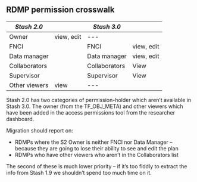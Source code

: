 
RDMP permission crosswalk
-------------------------


| *Stash 2.0*  |   |  *Stash 3.0* |   |
|---|---|---|---|
| Owner |view, edit | --- | 
| FNCI | |FNCI | view, edit
| Data manager | | Data manager | view, edit
| Collaborators | | Collaborators | View
| Supervisor | | Supervisor |View
| Other viewers | view | --- | 

Stash 2.0 has two categories of permission-holder which aren’t available
in Stash 3.0. The owner (from the TF_OBJ_META) and other viewers which
have been added in the access permissions tool from the researcher
dashboard.

Migration should report on:

* RDMPs where the S2 Owner is neither FNCI nor Data Manager – because
they are going to lose their ability to see and edit the plan
* RDMPs who have other viewers who aren’t in the Collaborators list

The second of these is much lower priority – if it’s too fiddly to
extract the info from Stash 1.9 we shouldn’t spend too much time on it.
